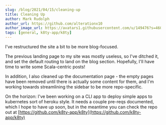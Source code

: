 ```yaml
---
slug: /blog/2021/04/15/cleaning-up
title: Cleaning Up
author: Mark Rudolph
author_url: https://github.com/alterationx10
author_image_url: https://avatars1.githubusercontent.com/u/149476?s=460&v=4
tags: [general, k8ty-app/k8ty]
---
```


I've restructured the site a bit to be more blog-focused.

The previous landing page to my site was mostly useless, so I've ditched it, and set the default routing
to land on the blog section. Hopefully, I'll have time to write some Scala-centric posts!

In addition, I also cleaned up the documentation page - the empty pages have been removed until there is actually some content
for them, and I'm working towards streamlining the sidebar to be more repo-specific.

On the horizon: I've been working on a CLI app to deploy simple apps to kubernetes sort of heroku style. 
It needs a couple pre-reqs documented, which I hope to have up soon, but in the meantime you can check the repo out at 
[https://github.com/k8ty-app/k8ty](https://github.com/k8ty-app/k8ty)
